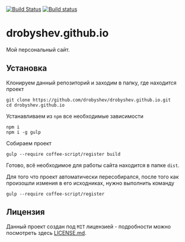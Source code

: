 [![Build Status](https://travis-ci.org/drobyshev/drobyshev.github.io.svg?branch=master)](https://travis-ci.org/drobyshev/drobyshev.github.io)
[![Build status](https://ci.appveyor.com/api/projects/status/ympe31wewpmoex70/branch/master?svg=true)](https://ci.appveyor.com/project/drobyshev/drobyshev-github-io)

# drobyshev.github.io
Мой персональный сайт.

## Установка
Клонируем данный репозиторий и заходим в папку, где находится проект
```
git clone https://github.com/drobyshev/drobyshev.github.io.git
cd drobyshev.github.io
```
Устанавливаем из `npm` все необходимые зависимости
```
npm i
npm i -g gulp
```
Собираем проект
```
gulp --require coffee-script/register build
```
Готово, всё необходимое для работы сайта находится в папке `dist`.

Для того что проект автоматически пересобирался, после того как произошли измения в его исходниках, нужно выполнить команду
```
gulp --require coffee-script/register
```

## Лицензия
Данный проект создан под `MIT` лицензией - подробности можно посмотреть здесь [LICENSE.md](https://github.com/drobyshev/drobyshev.github.io/blob/master/LICENSE).
